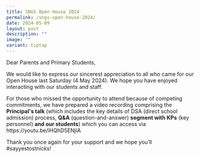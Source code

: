 ```yaml
---
title: SNGS Open House 2024
permalink: /sngs-open-house-2024/
date: 2024-05-09
layout: post
description: ""
image: ""
variant: tiptap
---
```

<p>Dear Parents and Primary Students,&nbsp;</p>
<p>We would like to express our sincerest appreciation to all who came for
our Open House last Saturday (4 May 2024). We hope you have enjoyed interacting
with our students and staff.</p>
<p>For those who missed the opportunity to attend because of competing commitments,
we have prepared a video recording comprising the <strong>Principal's talk</strong> (which
includes the key details of DSA (direct school admission) process, <strong>Q&amp;A</strong> (question-and-answer) <strong>segment with KPs</strong> (key
personnel) <strong>and our students</strong>) which you can access via
<a rel="noopener noreferrer nofollow" target="_blank">https://youtu.be/iHQhD5ENjlA</a>
</p>
<p>Thank you once again for your support and we hope you’ll #sayyestostnicks!</p>